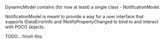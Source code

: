 DynamicModel contains (for now at least) a single class - NotificationModel.

NotificationModel is meant to provide a way for a user interface that supports IDataErrorInfo and INotifyPropertyChanged to bind to and interact with POCO objects. 

TODO... finish this.